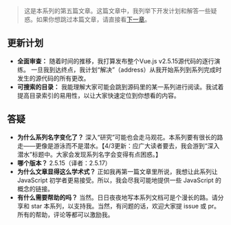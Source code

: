 > 这是本系列的第五篇文章。这篇文章中，我列举下开发计划和解答一些疑惑。如果你想跳过本篇文章，请直接看[下一章](https://github.com/ohhoney1/Vue.js-Source-Code-line-by-line/blob/master/05-the-mergeOptions-function(2).md)。

## 更新计划

+ **全面审查：** 随着时间的推移，我打算发布整个Vue.js v2.5.15源代码的逐行演练。 一旦我到达终点，我计划“解决”（address）从我开始系列到系列完成时发生的源代码的所有更改。
+ **可搜索的目录：** 我能理解大家可能会跳到源码里的某一系列进行阅读。我试着提高目录索引的易用性，以让大家快速定位到你想看的内容。

## 答疑

+ **为什么系列名字变化了？** 深入“研究”可能也会走马观花。本系列要有很长的路走——更像是游泳而不是潜水。【4/3更新：应广大读者要去，我会游到“深入潜水”标题中。大家会发现系列名字会变得有点困惑。】
+ **哪个版本？** 2.5.15（译者：2.5.17）
+ **为什么文章显得这么学术式？** 正如我再第一篇文章里所说，我想让此系列让 JavaScript 初学者更易接受。所以，我会尽我可能地提供一些 JavaScript 的概念的链接。
+ **有什么需要帮助的吗？** 当然。日日夜夜地写本系列文档可是个漫长的路。请分享和 star 本系列，以支持我。当然，有问题的话，欢迎大家提 issue 或 pr。所有的帮助，评论等都可以激励我。
